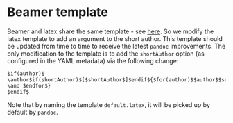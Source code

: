 # Beamer template

Beamer and latex share the same template - see [here](https://tex.stackexchange.com/a/405524). So we modify
the latex template to add an argument to the short author. This template should be updated from time to time
to receive the latest `pandoc` improvements. The only modification to the template is to add the `shortAuthor`
option (as configured in the YAML metadata) via the following change:

```
$if(author)$
\author$if(shortAuthor)$[$shortAuthor$]$endif${$for(author)$$author$$sep$ \and $endfor$}
$endif$
```

Note that by naming the template `default.latex`, it will be picked up by default by `pandoc`.

